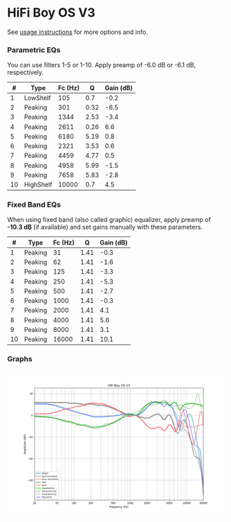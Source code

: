 # HiFi Boy OS V3
See [usage instructions](https://github.com/jaakkopasanen/AutoEq#usage) for more options and info.

### Parametric EQs
You can use filters 1-5 or 1-10. Apply preamp of -6.0 dB or -6.1 dB, respectively.

|   # | Type      |   Fc (Hz) |    Q |   Gain (dB) |
|-----|-----------|-----------|------|-------------|
|   1 | LowShelf  |       105 | 0.7  |        -0.2 |
|   2 | Peaking   |       301 | 0.32 |        -6.5 |
|   3 | Peaking   |      1344 | 2.53 |        -3.4 |
|   4 | Peaking   |      2611 | 0.26 |         6.6 |
|   5 | Peaking   |      6180 | 5.19 |         0.8 |
|   6 | Peaking   |      2321 | 3.53 |         0.6 |
|   7 | Peaking   |      4459 | 4.77 |         0.5 |
|   8 | Peaking   |      4958 | 5.99 |        -1.5 |
|   9 | Peaking   |      7658 | 5.83 |        -2.8 |
|  10 | HighShelf |     10000 | 0.7  |         4.5 |

### Fixed Band EQs
When using fixed band (also called graphic) equalizer, apply preamp of **-10.3 dB** (if available) and set gains manually with these parameters.

|   # | Type    |   Fc (Hz) |    Q |   Gain (dB) |
|-----|---------|-----------|------|-------------|
|   1 | Peaking |        31 | 1.41 |        -0.3 |
|   2 | Peaking |        62 | 1.41 |        -1.6 |
|   3 | Peaking |       125 | 1.41 |        -3.3 |
|   4 | Peaking |       250 | 1.41 |        -5.3 |
|   5 | Peaking |       500 | 1.41 |        -2.7 |
|   6 | Peaking |      1000 | 1.41 |        -0.3 |
|   7 | Peaking |      2000 | 1.41 |         4.1 |
|   8 | Peaking |      4000 | 1.41 |         5.6 |
|   9 | Peaking |      8000 | 1.41 |         3.1 |
|  10 | Peaking |     16000 | 1.41 |        10.1 |

### Graphs
![](./HiFi%20Boy%20OS%20V3.png)
